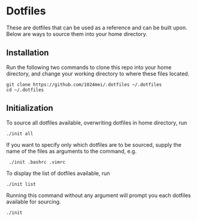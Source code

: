 # Dotfiles

These are dotfiles that can be used as a reference and can be built upon.
Below are ways to source them into your home directory.

## Installation
Run the following two commands to clone this repo into your home directory,
and change your working directory to where these files located.
```
git clone https://github.com/1024mei/.dotfiles ~/.dotfiles
cd ~/.dotfiles
```

## Initialization
To source all dotfiles available, overwriting dotfiles in home directory, run
```
./init all
```

If you want to specify only which dotfiles are to be sourced, 
supply the name of the files as arguments to the command, e.g.
```
 ./init .bashrc .vimrc
```

To display the list of dotfiles available, run
```
./init list
```

Running this command without any argument will prompt you 
each dotfiles available for sourcing.
```
./init
```
